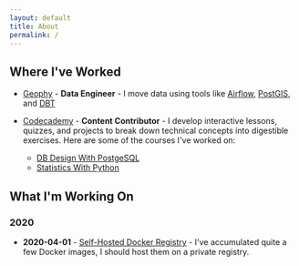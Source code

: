 ```yaml
---
layout: default
title: About
permalink: /
---
```


## Where I've Worked

- [Geophy](https://geophy.com/) - **Data Engineer** - I move data using tools like [Airflow](https://airflow.apache.org/docs/apache-airflow/stable/index.html), [PostGIS](https://postgis.net/documentation/), and [DBT](https://docs.getdbt.com/)

- [Codecademy](https://www.codecademy.com/) - **Content Contributor** - I develop interactive lessons, quizzes, and projects   to break down technical concepts into digestible exercises. Here are some of the courses I've worked on:
  - [DB Design With PostgeSQL](https://www.codecademy.com/learn/paths/design-databases-with-postgresql)
  - [Statistics With Python](https://www.codecademy.com/learn/paths/master-statistics-with-python)

## What I'm Working On

### 2020

- **2020-04-01** - [Self-Hosted Docker Registry](/big-rutabaga/posts/private-docker) - I've accumulated quite a few Docker images, I should host them on a private registry.
